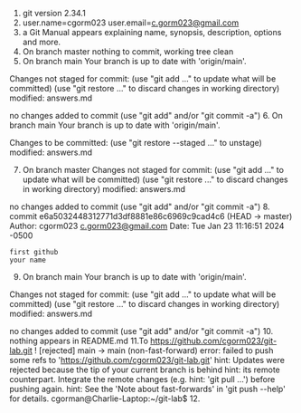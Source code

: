 1. git version 2.34.1
2. user.name=cgorm023
user.email=c.gorm023@gmail.com
3. a Git Manual appears explaining name, synopsis, description, options and more.
4. On branch master
nothing to commit, working tree clean
5. On branch main
Your branch is up to date with 'origin/main'.

Changes not staged for commit:
  (use "git add <file>..." to update what will be committed)
  (use "git restore <file>..." to discard changes in working directory)
        modified:   answers.md

no changes added to commit (use "git add" and/or "git commit -a")
6. On branch main
Your branch is up to date with 'origin/main'.

Changes to be committed:
  (use "git restore --staged <file>..." to unstage)
        modified:   answers.md

7. On branch master
Changes not staged for commit:
  (use "git add <file>..." to update what will be committed)
  (use "git restore <file>..." to discard changes in working directory)
        modified:   answers.md

no changes added to commit (use "git add" and/or "git commit -a")
8. commit e6a5032448312771d3df8881e86c6969c9cad4c6 (HEAD -> master)
Author: cgorm023 <c.gorm023@gmail.com>
Date:   Tue Jan 23 11:16:51 2024 -0500

    first github
    your name
9. On branch main
Your branch is up to date with 'origin/main'.

Changes not staged for commit:
  (use "git add <file>..." to update what will be committed)
  (use "git restore <file>..." to discard changes in working directory)
        modified:   answers.md

no changes added to commit (use "git add" and/or "git commit -a")
10. nothing appears in README.md
11.To https://github.com/cgorm023/git-lab.git
 ! [rejected]        main -> main (non-fast-forward)
error: failed to push some refs to 'https://github.com/cgorm023/git-lab.git'
hint: Updates were rejected because the tip of your current branch is behind
hint: its remote counterpart. Integrate the remote changes (e.g.
hint: 'git pull ...') before pushing again.
hint: See the 'Note about fast-forwards' in 'git push --help' for details.
cgorman@Charlie-Laptop:~/git-lab$ 
12. 